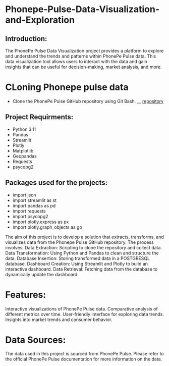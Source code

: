 # Phonepe-Pulse-Data-Visualization-and-Exploration
## Introduction:
The PhonePe Pulse Data Visualization project provides a platform to explore and understand the trends and patterns within PhonePe Pulse data. This data visualization tool allows users to interact with the data and gain insights that can be useful for decision-making, market analysis, and more.

# CLoning Phonepe pulse data
+ Clone the PhonePe Pulse GitHub repository using Git Bash. __ [repository](https://github.com/PhonePe/pulse#readme)
  
## Project Requirments:
+ Python 3.11
+ Pandas
+ Streamlit
+ Plotly
+ Matplotlib
+ Geopandas
+ Requests
+ psycopg2

## Packages used for the projects:
+ import json
+ import streamlit as st
+ import pandas as pd
+ import requests
+ import psycopg2
+ import plotly.express as px
+ import plotly.graph_objects as go

The aim of this project is to develop a solution that extracts, transforms, and visualizes data from the Phonepe Pulse GitHub repository. The process involves:
Data Extraction: Scripting to clone the repository and collect data.
Data Transformation: Using Python and Pandas to clean and structure the data.
Database Insertion: Storing transformed data in a POSTGRESQL database.
Dashboard Creation: Using Streamlit and Plotly to build an interactive dashboard.
Data Retrieval: Fetching data from the database to dynamically update the dashboard.
# Features:
Interactive visualizations of PhonePe Pulse data.
Comparative analysis of different metrics over time.
User-friendly interface for exploring data trends.
Insights into market trends and consumer behavior.

# Data Sources:
The data used in this project is sourced from PhonePe Pulse. Please refer to the official PhonePe Pulse documentation for more information on the data.
